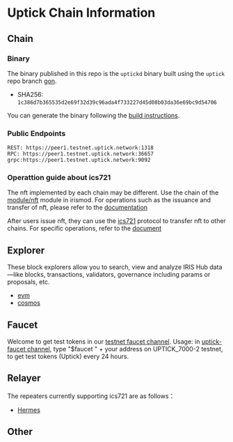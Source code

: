 # Uptick Chain Information

## Chain

### Binary

The binary published in this repo is the `uptickd` binary built using the `uptick` repo branch [gon](https://github.com/UptickNetwork/uptick/tree/gon).

- SHA256: `1c386d7b365535d2e69f32d39c96ada4f733227d45d08b03da36e69bc9d54706`

You can generate the binary following the [build instructions](install.md).

### Public Endpoints

```
REST: https://peer1.testnet.uptick.network:1318
RPC: https://peer1.testnet.uptick.network:36657
grpc:https://peer1.testnet.uptick.network:9092

```


### Operattion guide about ics721

The nft implemented by each chain may be different. Use the chain of the [module/nft](https://github.com/irisnet/irismod/tree/main/modules/nft) module in irismod. For operations such as the issuance and transfer of nft, please refer to the [documentation](https://www.irisnet.org/docs/cli-client/nft.html#iris-tx-nft-edit)

After users issue nft, they can use the [ics721](https://github.com/cosmos/ibc/blob/main/spec/app/ics-721-nft-transfer/README.md) protocol to transfer nft to other chains. For specific operations, refer to the [document](ics721-cmd.md)


## Explorer

These block explorers allow you to search, view and analyze IRIS Hub data—like blocks, transactions, validators, governance including params or proposals, etc.

- [evm](https://evm-explorer.testnet.uptick.network/)
- [cosmos](https://explorer.testnet.uptick.network/uptick-network-testnet/)

## Faucet

Welcome to get test tokens in our [testnet faucet channel](https://discord.com/channels/781005936260939818/953652276508119060).
Usage: in [uptick-faucet channel](https://discord.com/channels/781005936260939818/953652276508119060), type "$faucet " + your address on 
UPTICK_7000-2 testnet, to get test tokens (Uptick) every 24 hours.

## Relayer

The repeaters currently supporting ics721 are as follows：

- [Hermes](https://github.com/informalsystems/hermes/tree/v1.1.0)

## Other
